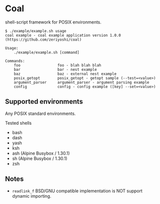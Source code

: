# Coal

shell-script framework for POSIX environments.

```shell
$ ./example/example.sh usage
coal example - coal example application version 1.0.0 (https://github.com/zeriyoshi/coal)

Usage:
    ./example/example.sh [command]

Commands:
    foo                 foo - blah blah blah
    bar                 bar - nest example
    baz                 baz - external nest example
    posix_getopt        posix_getopt - getopt sample (--test=<value>)
    argument_parser     argument_parser - argument parsing example
    config              config - config example ([key] --set=<value>)
```

## Supported environments

Any POSIX standard environments.

Tested shells
- bash
- dash
- yash
- ksh
- ash (Alpine Busybox / 1.30.1)
- sh (Alpine Busybox / 1.30.1)
- zsh 

## Notes

* `readlink_f` BSD/GNU compatible implementation is NOT support dynamic importing.
